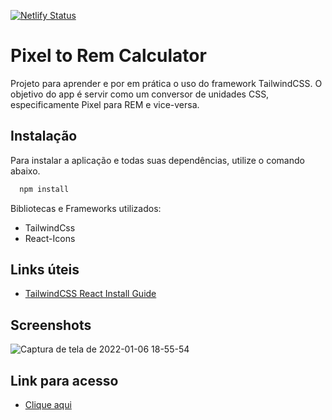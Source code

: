 
[![Netlify Status](https://api.netlify.com/api/v1/badges/8732f220-0d18-40d8-b572-e8831b802bb2/deploy-status)](https://app.netlify.com/sites/pixeltoremcalculator/deploys)
# Pixel to Rem Calculator

Projeto para aprender e por em prática o uso do framework TailwindCSS. O objetivo do app é servir como um conversor de unidades CSS, especificamente Pixel para REM e vice-versa.


## Instalação

Para instalar a aplicação e todas suas dependências, utilize o comando abaixo.

```bash
  npm install 
```
    
Bibliotecas e Frameworks utilizados:
* TailwindCss
* React-Icons

## Links úteis

 - [TailwindCSS React Install Guide](https://tailwindcss.com/docs/guides/create-react-app)
 
## Screenshots

![Captura de tela de 2022-01-06 18-55-54](https://user-images.githubusercontent.com/85001250/148457734-2a3f0916-743a-4853-a1c9-2473c87e6a6d.png)

## Link para acesso

 - [Clique aqui](https://pixeltoremcalculator.netlify.app/)
